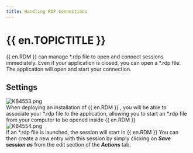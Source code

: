 ```yaml
---
title: Handling RDP Connections
---
```

# {{ en.TOPICTITLE }}
{{ en.RDM }} can manage *.rdp file to open and connect sessions immediately. Even if your application is closed, you can open a *.rdp file. The application will open and start your connection.
## Settings
![KB4553.png](/img/en/kb/KB4553.png)  
When deploying an installation of {{ en.RDM }} , you will be able to associate your *.rdp file to the application, allowing you to start an *.rdp file from your computer to be opened inside {{ en.RDM }}  
![KB4554.png](/img/en/kb/KB4554.png)  
If an *.rdp file is launched, the session will start in {{ en.RDM }} You can then create a new entry with this session by simply clicking on ***Save session as*** from the edit section of the ***Actions*** tab.
